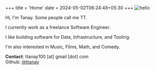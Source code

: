 +++
title = 'Home'
date = 2024-05-02T06:24:48+05:30
+++
![hello](/dp.png)


Hi, I'm Tanay. Some people call me TT.   

I currently work as a freelance Software Engineer.

I like building software for Data, Infrastructure, and Tooling. 

I'm also interested in Music, Films, Math, and Comedy. 

**Contact**: ttanay100 [at] gmail [dot] com  
Github: [@ttanay](https://github.com/ttanay/)

